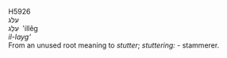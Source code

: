 <body>
  <p>H5926<br>  עלּג  <br> עִלֵּג  ‎  ‛illêg  <br><i>il-layg‘ </i><br>From an unused root meaning to <i>stutter</i>; <i>stuttering: - </i>stammerer.<br></p>
 </body>